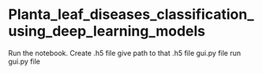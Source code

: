 # Planta_leaf_diseases_classification_using_deep_learning_models
Run the notebook.
Create .h5 file
give path to that .h5 file gui.py file 
run gui.py file 
